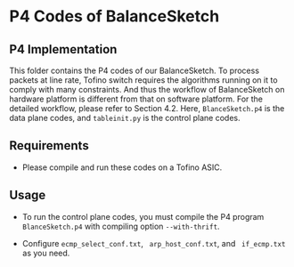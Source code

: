 # P4 Codes of BalanceSketch

## P4 Implementation

This folder contains the P4 codes of our BalanceSketch. To process packets at line rate, Tofino switch requires the algorithms running on it to comply with many constraints. And thus the workflow of BalanceSketch on hardware platform is different from that on software platform. For the detailed workflow, please refer to Section 4.2. Here, `BlanceSketch.p4` is the data plane codes, and `tableinit.py` is the control plane codes.

## Requirements

- Please compile and run these codes on a Tofino ASIC.

## Usage

- To run the control plane codes, you must compile the P4 program `BlanceSketch.p4` with compiling option `--with-thrift`.

- Configure `ecmp_select_conf.txt`, ` arp_host_conf.txt`, and ` if_ecmp.txt` as you need.

